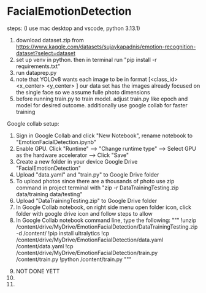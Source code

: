 # FacialEmotionDetection

steps: (I use mac desktop and vscode, python 3.13.1)
1) download dataset.zip from https://www.kaggle.com/datasets/sujaykapadnis/emotion-recognition-dataset?select=dataset 
2) set up venv in python. then in terminal run "pip install -r requirements.txt"
3) run dataprep.py
4) note that YOLOv8 wants each image to be in format [<class_id> <x_center> <y_center> <width> <height>] our data set has the images already focused on the single face so we assume fulle photo dimensions
5) before running train.py to train model. adjust train.py like epoch and model for desired outcome. additionally use google collab for faster training

Google collab setup:
1. Sign in Google Collab and click "New Notebook", rename notebook to "EmotionFacialDetection.ipynb"
2. Enable GPU. Click "Runtime" --> "Change runtime type" --> Select GPU as the hardware accelerator --> Click "Save"
3. Create a new folder in your device Google Drive "FacialEmotionDetection"
4. Upload "data.yaml" and "train.py" to Google Drive folder
5. To upload photos since there are a thousands of photo use zip command in project terminal with "zip -r DataTrainingTesting.zip data/training data/testing"
6. Upload "DataTrainingTesting.zip" to Google Drive folder
7. In Google Collab notebook, on right side menu open folder icon, click folder with google drive icon and follow steps to allow
8. In Google Collab notebook command line, type the following:
"""
!unzip /content/drive/MyDrive/EmotionFacialDetection/DataTrainingTesting.zip -d /content/
!pip install ultralytics
!cp /content/drive/MyDrive/EmotionFacialDetection/data.yaml /content/data.yaml
!cp /content/drive/MyDrive/EmotionFacialDetection/train.py /content/train.py
!python /content/train.py
"""

9) NOT DONE YETT
10) 
11) 
